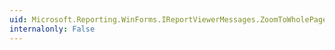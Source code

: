 ```yaml
---
uid: Microsoft.Reporting.WinForms.IReportViewerMessages.ZoomToWholePage
internalonly: False
---
```

